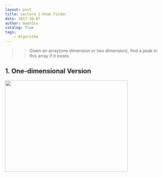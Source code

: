 ```yaml
---
layout: post
title: Lecture 1-Peak Finder
date: 2017-10-07
author: GwanSiu
catalog: True
tags:
    - Algorithm
---
```

>>Given an array(one dimension or two dimension), find a peak in this array if it exists.

## 1. One-dimensional Version

<img src="http://static.zybuluo.com/GwanSiu/1l4hzovprhbsr93t1ge6sglb/image.png" width = "400" height = "300"/>
